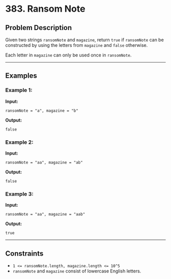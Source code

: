 # 383. Ransom Note

## Problem Description

Given two strings `ransomNote` and `magazine`, return `true` if `ransomNote` can be constructed by using the letters from `magazine` and `false` otherwise.

Each letter in `magazine` can only be used once in `ransomNote`.

---

## Examples

### Example 1:
**Input:**
```plaintext
ransomNote = "a", magazine = "b"
```
**Output:**
```plaintext
false
```

### Example 2:
**Input:**
```plaintext
ransomNote = "aa", magazine = "ab"
```
**Output:**
```plaintext
false
```

### Example 3:
**Input:**
```plaintext
ransomNote = "aa", magazine = "aab"
```
**Output:**
```plaintext
true
```

---

## Constraints

- `1 <= ransomNote.length, magazine.length <= 10^5`
- `ransomNote` and `magazine` consist of lowercase English letters.
